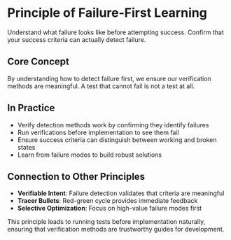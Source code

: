# Principle of Failure-First Learning

Understand what failure looks like before attempting success. Confirm that your success criteria can actually detect failure.

## Core Concept
By understanding how to detect failure first, we ensure our verification methods are meaningful. A test that cannot fail is not a test at all.

## In Practice
- Verify detection methods work by confirming they identify failures
- Run verifications before implementation to see them fail
- Ensure success criteria can distinguish between working and broken states
- Learn from failure modes to build robust solutions

## Connection to Other Principles
- **Verifiable Intent**: Failure detection validates that criteria are meaningful
- **Tracer Bullets**: Red-green cycle provides immediate feedback
- **Selective Optimization**: Focus on high-value failure modes first

This principle leads to running tests before implementation naturally, ensuring that verification methods are trustworthy guides for development.